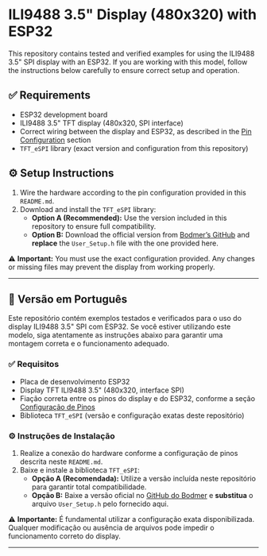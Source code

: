 # ILI9488 3.5" Display (480x320) with ESP32

This repository contains tested and verified examples for using the ILI9488 3.5" SPI display with an ESP32. If you are working with this model, follow the instructions below carefully to ensure correct setup and operation.

## ✅ Requirements

- ESP32 development board  
- ILI9488 3.5" TFT display (480x320, SPI interface)  
- Correct wiring between the display and ESP32, as described in the [Pin Configuration](#pin-configuration) section  
- `TFT_eSPI` library (exact version and configuration from this repository)

## ⚙️ Setup Instructions

1. Wire the hardware according to the pin configuration provided in this `README.md`.
2. Download and install the `TFT_eSPI` library:
   - **Option A (Recommended):** Use the version included in this repository to ensure full compatibility.
   - **Option B:** Download the official version from [Bodmer’s GitHub](https://github.com/Bodmer/TFT_eSPI) and **replace** the `User_Setup.h` file with the one provided here.

⚠️ **Important:** You must use the exact configuration provided. Any changes or missing files may prevent the display from working properly.

---

## 📘 Versão em Português

Este repositório contém exemplos testados e verificados para o uso do display ILI9488 3.5" SPI com ESP32. Se você estiver utilizando este modelo, siga atentamente as instruções abaixo para garantir uma montagem correta e o funcionamento adequado.

### ✅ Requisitos

- Placa de desenvolvimento ESP32  
- Display TFT ILI9488 3.5" (480x320, interface SPI)  
- Fiação correta entre os pinos do display e do ESP32, conforme a seção [Configuração de Pinos](#configuração-de-pinos)  
- Biblioteca `TFT_eSPI` (versão e configuração exatas deste repositório)

### ⚙️ Instruções de Instalação

1. Realize a conexão do hardware conforme a configuração de pinos descrita neste `README.md`.
2. Baixe e instale a biblioteca `TFT_eSPI`:
   - **Opção A (Recomendada):** Utilize a versão incluída neste repositório para garantir total compatibilidade.
   - **Opção B:** Baixe a versão oficial no [GitHub do Bodmer](https://github.com/Bodmer/TFT_eSPI) e **substitua** o arquivo `User_Setup.h` pelo fornecido aqui.

⚠️ **Importante:** É fundamental utilizar a configuração exata disponibilizada. Qualquer modificação ou ausência de arquivos pode impedir o funcionamento correto do display.

---
